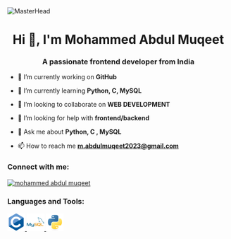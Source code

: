 <img src="https://user-images.githubusercontent.com/74038190/213910845-af37a709-8995-40d6-be59-724526e3c3d7.gif" alt="MasterHead" />
<h1 align="center">Hi 👋, I'm Mohammed Abdul Muqeet</h1>
<h3 align="center">A passionate frontend developer from India</h3>

- 🔭 I’m currently working on **GitHub**

- 🌱 I’m currently learning **Python, C, MySQL**

- 👯 I’m looking to collaborate on **WEB DEVELOPMENT**

- 🤝 I’m looking for help with **frontend/backend**

- 💬 Ask me about **Python, C , MySQL**

- 📫 How to reach me **m.abdulmuqeet2023@gmail.com**

<h3 align="left">Connect with me:</h3>
<p align="left">
<a href="https://linkedin.com/in/mohammed abdul muqeet" target="blank"><img align="center" src="https://raw.githubusercontent.com/rahuldkjain/github-profile-readme-generator/master/src/images/icons/Social/linked-in-alt.svg" alt="mohammed abdul muqeet" height="30" width="40" /></a>
</p>

<h3 align="left">Languages and Tools:</h3>
<p align="left"> <a href="https://www.cprogramming.com/" target="_blank" rel="noreferrer"> <img src="https://raw.githubusercontent.com/devicons/devicon/master/icons/c/c-original.svg" alt="c" width="40" height="40"/> </a> <a href="https://www.mysql.com/" target="_blank" rel="noreferrer"> <img src="https://raw.githubusercontent.com/devicons/devicon/master/icons/mysql/mysql-original-wordmark.svg" alt="mysql" width="40" height="40"/> </a> <a href="https://www.python.org" target="_blank" rel="noreferrer"> <img src="https://raw.githubusercontent.com/devicons/devicon/master/icons/python/python-original.svg" alt="python" width="40" height="40"/> </a> </p>
